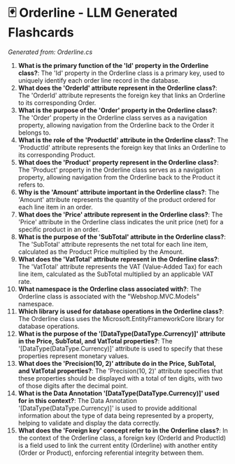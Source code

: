 # 🃏 Orderline - LLM Generated Flashcards
*Generated from: Orderline.cs*

1. **What is the primary function of the 'Id' property in the Orderline class?**: The 'Id' property in the Orderline class is a primary key, used to uniquely identify each order line record in the database.
2. **What does the 'OrderId' attribute represent in the Orderline class?**: The 'OrderId' attribute represents the foreign key that links an Orderline to its corresponding Order.
3. **What is the purpose of the 'Order' property in the Orderline class?**: The 'Order' property in the Orderline class serves as a navigation property, allowing navigation from the Orderline back to the Order it belongs to.
4. **What is the role of the 'ProductId' attribute in the Orderline class?**: The 'ProductId' attribute represents the foreign key that links an Orderline to its corresponding Product.
5. **What does the 'Product' property represent in the Orderline class?**: The 'Product' property in the Orderline class serves as a navigation property, allowing navigation from the Orderline back to the Product it refers to.
6. **Why is the 'Amount' attribute important in the Orderline class?**: The 'Amount' attribute represents the quantity of the product ordered for each line item in an order.
7. **What does the 'Price' attribute represent in the Orderline class?**: The 'Price' attribute in the Orderline class indicates the unit price (net) for a specific product in an order.
8. **What is the purpose of the 'SubTotal' attribute in the Orderline class?**: The 'SubTotal' attribute represents the net total for each line item, calculated as the Product Price multiplied by the Amount.
9. **What does the 'VatTotal' attribute represent in the Orderline class?**: The 'VatTotal' attribute represents the VAT (Value-Added Tax) for each line item, calculated as the SubTotal multiplied by an applicable VAT rate.
10. **What namespace is the Orderline class associated with?**: The Orderline class is associated with the "Webshop.MVC.Models" namespace.
11. **Which library is used for database operations in the Orderline class?**: The Orderline class uses the Microsoft.EntityFrameworkCore library for database operations.
12. **What is the purpose of the '[DataType(DataType.Currency)]' attribute in the Price, SubTotal, and VatTotal properties?**: The '[DataType(DataType.Currency)]' attribute is used to specify that these properties represent monetary values.
13. **What does the 'Precision(10, 2)' attribute do in the Price, SubTotal, and VatTotal properties?**: The 'Precision(10, 2)' attribute specifies that these properties should be displayed with a total of ten digits, with two of those digits after the decimal point.
14. **What is the Data Annotation '[DataType(DataType.Currency)]' used for in this context?**: The Data Annotation '[DataType(DataType.Currency)]' is used to provide additional information about the type of data being represented by a property, helping to validate and display the data correctly.
15. **What does the 'Foreign key' concept refer to in the Orderline class?**: In the context of the Orderline class, a foreign key (OrderId and ProductId) is a field used to link the current entity (Orderline) with another entity (Order or Product), enforcing referential integrity between them.